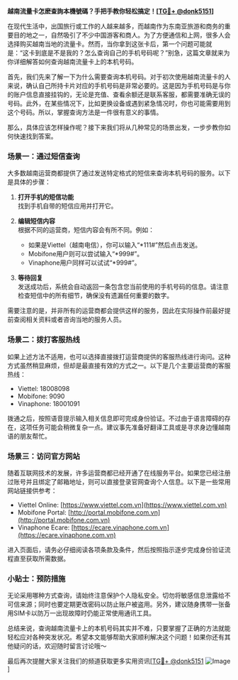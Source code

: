 **越南流量卡怎麽查詢本機號碼？手把手教你轻松搞定！[[TG💪+ @donk5151](https://t.me/s/donk5151)]**

在现代生活中，出国旅行或工作的人越来越多，而越南作为东南亚旅游和商务的重要目的地之一，自然吸引了不少中国游客和商人。为了方便通信和上网，很多人会选择购买越南当地的流量卡。然而，当你拿到这张卡后，第一个问题可能就是：“这卡到底是不是我的？怎么查询自己的手机号码呢？”别急，这篇文章就来为你详细解答如何查询越南流量卡上的本机号码。

首先，我们先来了解一下为什么需要查询本机号码。对于初次使用越南流量卡的人来说，确认自己所持卡片对应的手机号码是非常必要的。这是因为手机号码是与你的账户信息直接挂钩的，无论是充值、查看余额还是联系客服，都需要准确无误的号码。此外，在某些情况下，比如更换设备或遇到紧急情况时，你也可能需要用到这个号码。所以，掌握查询方法是一件很有意义的事情。

那么，具体应该怎样操作呢？接下来我们将从几种常见的场景出发，一步步教你如何快速找到答案。

### 场景一：通过短信查询

大多数越南运营商都提供了通过发送特定格式的短信来查询本机号码的服务。以下是具体的步骤：

1. **打开手机的短信功能**  
   找到手机自带的短信应用并打开它。

2. **编辑短信内容**  
   根据不同的运营商，短信内容会有所不同。例如：
   - 如果是Viettel（越南电信），你可以输入“*111#”然后点击发送。
   - Mobifone用户则可以尝试输入“*999#”。
   - Vinaphone用户同样可以试试“*999#”。

3. **等待回复**  
   发送成功后，系统会自动返回一条包含您当前使用的手机号码的信息。请注意检查短信中的所有细节，确保没有遗漏任何重要的数字。

需要注意的是，并非所有的运营商都会提供这样的服务，因此在实际操作前最好提前查阅相关资料或者咨询当地的服务人员。

### 场景二：拨打客服热线

如果上述方法不适用，也可以选择直接拨打运营商提供的客服热线进行询问。这种方式虽然稍显麻烦，但却是最直接有效的方式之一。以下是几个主要运营商的客服热线：
- Viettel: 18008098
- Mobifone: 9090
- Vinaphone: 18001091

拨通之后，按照语音提示输入相关信息即可完成身份验证。不过由于语言障碍的存在，这项任务可能会稍微复杂一点。建议事先准备好翻译工具或是寻求身边懂越南语的朋友帮忙。

### 场景三：访问官方网站

随着互联网技术的发展，许多运营商都已经开通了在线服务平台。如果您已经注册过账号并且绑定了邮箱地址，则可以直接登录官网查询个人信息。以下是一些常用网站链接供参考：
- Viettel Online: [https://www.viettel.com.vn](https://www.viettel.com.vn)
- Mobifone Portal: [http://portal.mobifone.com.vn](http://portal.mobifone.com.vn)
- Vinaphone Ecare: [https://ecare.vinaphone.com.vn](https://ecare.vinaphone.com.vn)

进入页面后，请务必仔细阅读各项条款及条件，然后按照指示逐步完成身份验证流程直至获取所需数据。

### 小贴士：预防措施

无论采用哪种方式查询，请始终注意保护个人隐私安全。切勿将敏感信息泄露给不可信来源；同时也要定期更改密码以防止账户被盗用。另外，建议随身携带一张备用SIM卡以防万一出现故障时仍能正常使用通讯工具。

总结来说，查询越南流量卡上的本机号码其实并不难，只要掌握了正确的方法就能轻松应对各种突发状况。希望本文能够帮助大家顺利解决这个问题！如果你还有其他疑问的话，欢迎随时留言讨论哦～

最后再次提醒大家关注我们的频道获取更多实用资讯[[TG💪+ @donk5151](https://t.me/s/donk5151) ![Image](https://i.postimg.cc/rwNCRYN7/Snipaste-2025-04-30-17-27-05.png)]